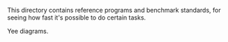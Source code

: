 This directory contains reference programs and benchmark standards, for seeing
how fast it's possible to do certain tasks.

Yee diagrams.
